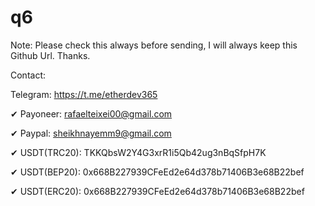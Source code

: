 # q6

Note: Please check this always before sending, I will always keep this Github Url. Thanks.

Contact:

 Telegram: https://t.me/etherdev365
  
 
✔  Payoneer: rafaelteixei00@gmail.com

✔  Paypal: sheikhnayemm9@gmail.com


✔  USDT(TRC20): TKKQbsW2Y4G3xrR1i5Qb42ug3nBqSfpH7K

✔	 USDT(BEP20): 0x668B227939CFeEd2e64d378b71406B3e68B22bef

✔	 USDT(ERC20): 0x668B227939CFeEd2e64d378b71406B3e68B22bef
